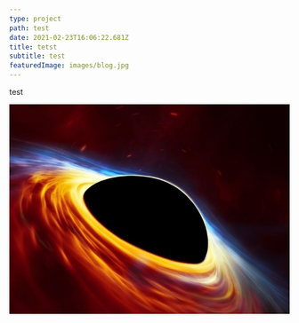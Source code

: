 ```yaml
---
type: project
path: test
date: 2021-02-23T16:06:22.681Z
title: tetst
subtitle: test
featuredImage: images/blog.jpg
---
```


test

![test](images/eso.jpg "test")
